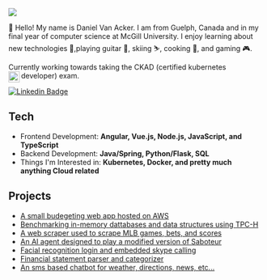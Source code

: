 <img src="https://preview.redd.it/8hkekbti9a221.jpg?width=960&crop=smart&auto=webp&s=d2cf78712fde564b1f97b2ff51e4e490a1184c89" allowFullScreen></img>

👋 Hello! My name is Daniel Van Acker. I am from Guelph, Canada and in my final year of computer science at McGill University. I enjoy learning about new technologies 💾,playing guitar 🎸, skiing ⛷, cooking 🍗, and gaming 🎮.

Currently working towards taking the CKAD (certified kubernetes developer) exam. <img align='left' src="https://emojis.slackmojis.com/emojis/images/1481862863/1491/kubernetes.png?1481862863" width=22 height=22/> 


[![Linkedin Badge](https://img.shields.io/badge/Linkedin-Daniel-blue?style=flat-square&logo=Linkedin&logoColor=white&link=https://www.linkedin.com/in/danvanacker/)](https://www.linkedin.com/in/danvanacker/)


## Tech
- Frontend Development: **Angular, Vue.js, Node.js, JavaScript, and TypeScript**
- Backend Development: **Java/Spring, Python/Flask, SQL**
- Things I'm Interested in: **Kubernetes, Docker, and pretty much anything Cloud related**


## Projects
- [A small budegeting web app hosted on AWS](http://budgetwebapp.com)
- [Benchmarking in-memory dattabases and data structures using TPC-H](https://github.com/danielvanacker/TpchBenchmarking)
- [A web scraper used to scrape MLB games, bets, and scores](https://github.com/danielvanacker/mock-bet)
- [An AI agent designed to play a modified version of Saboteur](https://github.com/danielvanacker/SaboteurComp424)
- [Facial recognition login and embedded skype calling](https://github.com/danielvanacker/McHacks2019)
- [Financial statement parser and categorizer](https://github.com/danielvanacker/Blochacks2018)
- [An sms based chatbot for weather, directions, news, etc...](https://github.com/blueNoteb5/mchacks-mr-worldwide)


<!--
**danielvanacker/danielvanacker** is a ✨ _special_ ✨ repository because its `README.md` (this file) appears on your GitHub profile.

Here are some ideas to get you started:

- 🔭 I’m currently working on ...
- 🌱 I’m currently learning ...
- 👯 I’m looking to collaborate on ...
- 🤔 I’m looking for help with ...
- 💬 Ask me about ...
- 📫 How to reach me: ...
- 😄 Pronouns: ...
- ⚡ Fun fact: ...
-->
